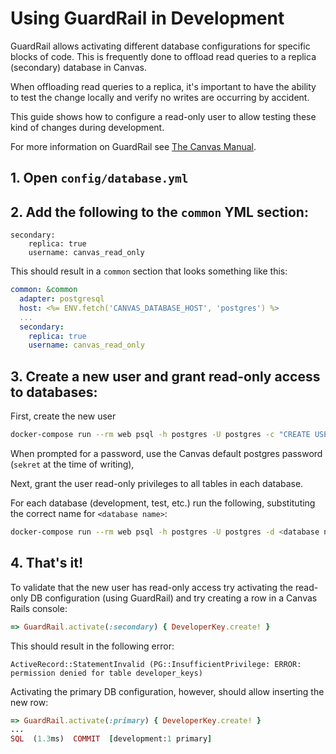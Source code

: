 # Using GuardRail in Development

GuardRail allows activating different database configurations for specific blocks of code. This is frequently done to offload read queries to a replica (secondary) database in Canvas.

When offloading read queries to a replica, it's important to have the ability to test the change locally and verify no writes are occurring by accident.

This guide shows how to configure a read-only user to allow testing these kind of changes during development.

For more information on GuardRail see [The Canvas Manual](https://instructure.atlassian.net/wiki/spaces/CE/pages/1214382120/Canvas+ActiveRecord+Extensions#DATABASE-ENVIRONMENT-NUANCED-CONFIGURATION-WITH-GUARDRAIL).

## 1. Open `config/database.yml`
## 2. Add the following to the `common` YML section:
```
secondary:
    replica: true
    username: canvas_read_only
```

This should result in a `common` section that looks something like this:
```yml
common: &common
  adapter: postgresql
  host: <%= ENV.fetch('CANVAS_DATABASE_HOST', 'postgres') %>
  ...
  secondary:
    replica: true
    username: canvas_read_only
```

## 3. Create a new user and grant read-only access to databases:
First, create the new user
```bash
docker-compose run --rm web psql -h postgres -U postgres -c "CREATE USER canvas_read_only WITH PASSWORD 'sekret'"
```

When prompted for a password, use the Canvas default postgres password (`sekret` at the time of writing),

Next, grant the user read-only privileges to all tables in each database.

For each database (development, test, etc.) run the following, substituting the correct name for `<database name>`:
```bash
docker-compose run --rm web psql -h postgres -U postgres -d <database name> -c 'GRANT SELECT ON ALL TABLES IN SCHEMA public TO canvas_read_only'
```

## 4. That's it!
To validate that the new user has read-only access try activating the read-only DB configuration (using GuardRail) and try creating a row in a Canvas Rails console:
```ruby
=> GuardRail.activate(:secondary) { DeveloperKey.create! }
```

This should result in the following error:

```
ActiveRecord::StatementInvalid (PG::InsufficientPrivilege: ERROR:  permission denied for table developer_keys)
```

Activating the primary DB configuration, however, should allow inserting the new row:
```ruby
=> GuardRail.activate(:primary) { DeveloperKey.create! }
...
SQL  (1.3ms)  COMMIT  [development:1 primary]
```